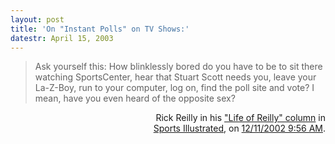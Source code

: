 ```yaml
---
layout: post
title: 'On "Instant Polls" on TV Shows:'
datestr: April 15, 2003
---
```

<blockquote>Ask yourself this: How blinklessly bored do you have to be to sit there watching SportsCenter, hear that Stuart Scott needs you, leave your La-Z-Boy, run to your computer, log on, find the poll site and vote? I mean, have you even heard of the opposite sex? </blockquote>
<p align="right">Rick Reilly in his <a href="http://sportsillustrated.cnn.com/inside_game/archives/rick_reilly/">"Life of Reilly" column</a> in<br />
<a href="http://sportsillustrated.cnn.com/">Sports Illustrated</a>, on <a href="http://sportsillustrated.cnn.com/inside_game/rick_reilly/news/2002/12/10/life_of_reilly/">12/11/2002 9:56 AM</a>.

